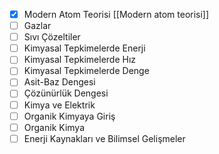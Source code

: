 - [x] Modern Atom Teorisi [[Modern atom teorisi]]
- [ ] Gazlar
- [ ] Sıvı Çözeltiler
- [ ] Kimyasal Tepkimelerde Enerji
- [ ] Kimyasal Tepkimelerde Hız
- [ ] Kimyasal Tepkimelerde Denge
- [ ] Asit-Baz Dengesi
- [ ] Çözünürlük Dengesi
- [ ] Kimya ve Elektrik
- [ ] Organik Kimyaya Giriş
- [ ] Organik Kimya
- [ ] Enerji Kaynakları ve Bilimsel Gelişmeler